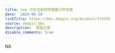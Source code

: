 ```yaml
---
title: nvm 只在当前的终端窗口中生效
date: '2024-06-26'
linkTitle: https://bbs.deepin.org/en/post/274356
source: deepin_bbs
description:  深度之家 
disable_comments: true
---
```

NA
